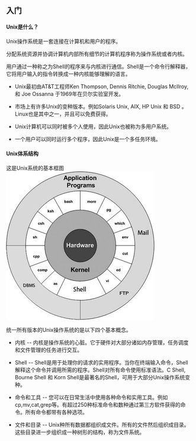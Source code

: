 ## 入门

#### Unix是什么？

Unix操作系统是一套连接在计算机和用户的程序。

分配系统资源并协调计算机内部所有细节的计算机程序称为操作系统或者内核。

用户通过一种称之为Shell的程序来与内核进行通信。Shell是一个命令行解释器，它将用户输入的指令转换成一种内核能够理解的语言。

+ Unix最初由AT&T工程师Ken Thompson, Dennis Ritchie, Douglas McIlroy, 和 Joe Ossanna 于1969年在贝尔实验室开发。

+ 市场上有许多Unix的变种版本。例如Solaris Unix, AIX, HP Unix 和 BSD 。Linux也是其中之一，并且可以免费获得。

+ Unix计算机可以同时被多个人使用，因此Unix也被称为多用户系统。

+ 一个用户可以同时运行多个程序，因此Unix是一个多任务环境。

#### Unix体系结构

这是Unix系统的基本框图
![Unix体系结构](https://github.com/justforfunmy/Notebook/blob/master/md/Unix/images/unix_architecture.jpg)

统一所有版本的Unix操作系统的是以下四个基本概念。

+ 内核 -- 内核是操作系统的心脏。它于硬件对大部分诸如内存管理，任务调度和文件管理的任务进行交互。

+ Shell -- Shell是用于处理你的请求的实用程序。当你在终端输入命令，Shell解释这个命令并调用所需的程序。Shell对所有命令使用标准语法。C Shell, Bourne Shell 和 Korn Shell是最著名的Shell，可用于大部分Unix操作系统变种。

+ 命令和工具 -- 您可以在日常生活中使用各种命令和实用工具。例如cp,mv,cat,grep等。有超过250种标准命令和数种通过第三方软件获得的命令。所有命令都带有各种选项。

+ 文件和目录 -- Unix种所有数据都组织成文件。所有的文件然后组织成目录。这些目录进一步组织成一种树形的结构，称为文件系统。







